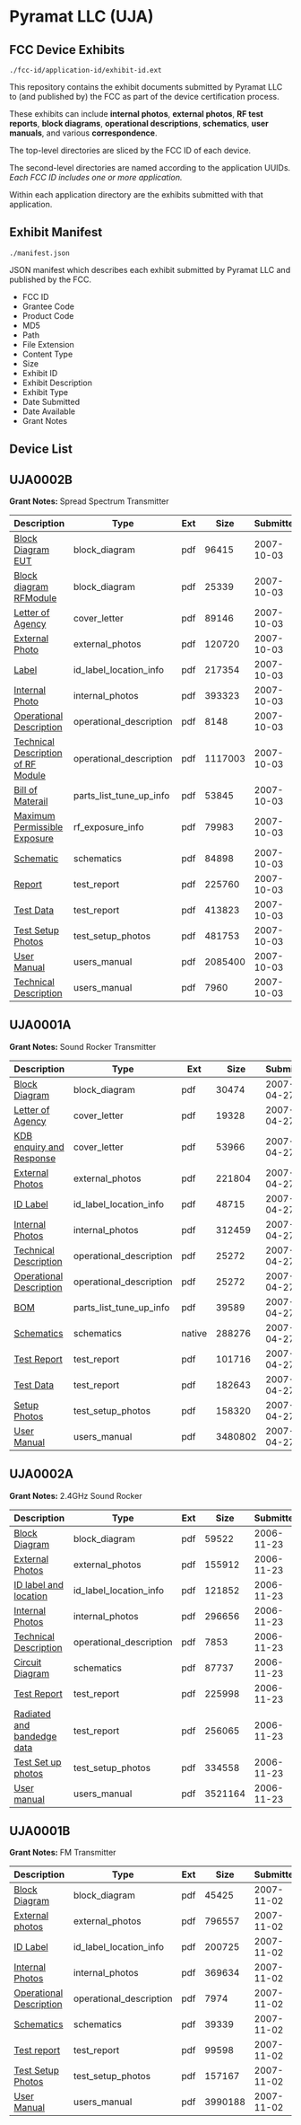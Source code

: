 # Pyramat LLC (UJA)
## FCC Device Exhibits

```
./fcc-id/application-id/exhibit-id.ext
```

This repository contains the exhibit documents submitted by Pyramat LLC to (and published by) the FCC as part of the device certification process.

These exhibits can include **internal photos**, **external photos**, **RF test reports**, **block diagrams**, **operational descriptions**, **schematics**, **user manuals**, and various **correspondence**.

The top-level directories are sliced by the FCC ID of each device.

The second-level directories are named according to the application UUIDs. *Each FCC ID includes one or more application.*

Within each application directory are the exhibits submitted with that application. 

## Exhibit Manifest

```
./manifest.json
```

JSON manifest which describes each exhibit submitted by Pyramat LLC and published by the FCC.

- FCC ID
- Grantee Code
- Product Code
- MD5
- Path
- File Extension
- Content Type
- Size
- Exhibit ID
- Exhibit Description
- Exhibit Type
- Date Submitted
- Date Available
- Grant Notes

## Device List
## UJA0002B
**Grant Notes:** Spread Spectrum Transmitter

| Description | Type | Ext | Size | Submitted | Available |
| ----------- | ---- | --- | ---- | --------- | --------- |
| [Block Diagram EUT](UJA0002B/02804d8761bb596c847d9131f8b60dd1/850920.pdf) | block_diagram | pdf | 96415 | 2007-10-03 | 2007-10-03 |
| [Block diagram RFModule](UJA0002B/02804d8761bb596c847d9131f8b60dd1/850921.pdf) | block_diagram | pdf | 25339 | 2007-10-03 | 2007-10-03 |
| [Letter of Agency](UJA0002B/02804d8761bb596c847d9131f8b60dd1/850922.pdf) | cover_letter | pdf | 89146 | 2007-10-03 | 2007-10-03 |
| [External Photo](UJA0002B/02804d8761bb596c847d9131f8b60dd1/850923.pdf) | external_photos | pdf | 120720 | 2007-10-03 | 2007-10-03 |
| [Label](UJA0002B/02804d8761bb596c847d9131f8b60dd1/850927.pdf) | id_label_location_info | pdf | 217354 | 2007-10-03 | 2007-10-03 |
| [Internal Photo](UJA0002B/02804d8761bb596c847d9131f8b60dd1/850924.pdf) | internal_photos | pdf | 393323 | 2007-10-03 | 2007-10-03 |
| [Operational Description](UJA0002B/02804d8761bb596c847d9131f8b60dd1/850925.pdf) | operational_description | pdf | 8148 | 2007-10-03 | 2007-10-03 |
| [Technical Description of RF Module](UJA0002B/02804d8761bb596c847d9131f8b60dd1/851113.pdf) | operational_description | pdf | 1117003 | 2007-10-03 | 2007-10-03 |
| [Bill of Materail](UJA0002B/02804d8761bb596c847d9131f8b60dd1/851114.pdf) | parts_list_tune_up_info | pdf | 53845 | 2007-10-03 | 2007-10-03 |
| [Maximum Permissible Exposure](UJA0002B/02804d8761bb596c847d9131f8b60dd1/850928.pdf) | rf_exposure_info | pdf | 79983 | 2007-10-03 | 2007-10-03 |
| [Schematic](UJA0002B/02804d8761bb596c847d9131f8b60dd1/850926.pdf) | schematics | pdf | 84898 | 2007-10-03 | 2007-10-03 |
| [Report](UJA0002B/02804d8761bb596c847d9131f8b60dd1/850929.pdf) | test_report | pdf | 225760 | 2007-10-03 | 2007-10-03 |
| [Test Data](UJA0002B/02804d8761bb596c847d9131f8b60dd1/850930.pdf) | test_report | pdf | 413823 | 2007-10-03 | 2007-10-03 |
| [Test Setup Photos](UJA0002B/02804d8761bb596c847d9131f8b60dd1/850931.pdf) | test_setup_photos | pdf | 481753 | 2007-10-03 | 2007-10-03 |
| [User Manual](UJA0002B/02804d8761bb596c847d9131f8b60dd1/850932.pdf) | users_manual | pdf | 2085400 | 2007-10-03 | 2007-10-03 |
| [Technical Description](UJA0002B/02804d8761bb596c847d9131f8b60dd1/851112.pdf) | users_manual | pdf | 7960 | 2007-10-03 | 2007-10-03 |
## UJA0001A
**Grant Notes:** Sound Rocker Transmitter

| Description | Type | Ext | Size | Submitted | Available |
| ----------- | ---- | --- | ---- | --------- | --------- |
| [Block Diagram](UJA0001A/5092a65064bca85bcf69a7d92efb98f9/786263.pdf) | block_diagram | pdf | 30474 | 2007-04-27 | 2007-04-27 |
| [Letter of Agency](UJA0001A/5092a65064bca85bcf69a7d92efb98f9/786264.pdf) | cover_letter | pdf | 19328 | 2007-04-27 | 2007-04-27 |
| [KDB enquiry and Response](UJA0001A/5092a65064bca85bcf69a7d92efb98f9/786265.pdf) | cover_letter | pdf | 53966 | 2007-04-27 | 2007-04-27 |
| [External Photos](UJA0001A/5092a65064bca85bcf69a7d92efb98f9/786267.pdf) | external_photos | pdf | 221804 | 2007-04-27 | 2007-04-27 |
| [ID   Label](UJA0001A/5092a65064bca85bcf69a7d92efb98f9/786270.pdf) | id_label_location_info | pdf | 48715 | 2007-04-27 | 2007-04-27 |
| [Internal Photos](UJA0001A/5092a65064bca85bcf69a7d92efb98f9/786268.pdf) | internal_photos | pdf | 312459 | 2007-04-27 | 2007-04-27 |
| [Technical Description](UJA0001A/5092a65064bca85bcf69a7d92efb98f9/786266.pdf) | operational_description | pdf | 25272 | 2007-04-27 | 2007-04-27 |
| [Operational Description](UJA0001A/5092a65064bca85bcf69a7d92efb98f9/786266.pdf) | operational_description | pdf | 25272 | 2007-04-27 | 2007-04-27 |
| [BOM](UJA0001A/5092a65064bca85bcf69a7d92efb98f9/786271.pdf) | parts_list_tune_up_info | pdf | 39589 | 2007-04-27 | 2007-04-27 |
| [Schematics](UJA0001A/5092a65064bca85bcf69a7d92efb98f9/786276.native) | schematics | native | 288276 | 2007-04-27 | 2007-04-27 |
| [Test Report](UJA0001A/5092a65064bca85bcf69a7d92efb98f9/786272.pdf) | test_report | pdf | 101716 | 2007-04-27 | 2007-04-27 |
| [Test Data](UJA0001A/5092a65064bca85bcf69a7d92efb98f9/786274.pdf) | test_report | pdf | 182643 | 2007-04-27 | 2007-04-27 |
| [Setup Photos](UJA0001A/5092a65064bca85bcf69a7d92efb98f9/786269.pdf) | test_setup_photos | pdf | 158320 | 2007-04-27 | 2007-04-27 |
| [User Manual](UJA0001A/5092a65064bca85bcf69a7d92efb98f9/786273.pdf) | users_manual | pdf | 3480802 | 2007-04-27 | 2007-04-27 |
## UJA0002A
**Grant Notes:** 2.4GHz Sound Rocker

| Description | Type | Ext | Size | Submitted | Available |
| ----------- | ---- | --- | ---- | --------- | --------- |
| [Block Diagram](UJA0002A/2203784d3d1c2aec05042e931a450db1/731568.pdf) | block_diagram | pdf | 59522 | 2006-11-23 | 2006-11-23 |
| [External Photos](UJA0002A/2203784d3d1c2aec05042e931a450db1/731569.pdf) | external_photos | pdf | 155912 | 2006-11-23 | 2006-11-23 |
| [ID label and location](UJA0002A/2203784d3d1c2aec05042e931a450db1/731570.pdf) | id_label_location_info | pdf | 121852 | 2006-11-23 | 2006-11-23 |
| [Internal Photos](UJA0002A/2203784d3d1c2aec05042e931a450db1/731571.pdf) | internal_photos | pdf | 296656 | 2006-11-23 | 2006-11-23 |
| [Technical Description](UJA0002A/2203784d3d1c2aec05042e931a450db1/731572.pdf) | operational_description | pdf | 7853 | 2006-11-23 | 2006-11-23 |
| [Circuit Diagram](UJA0002A/2203784d3d1c2aec05042e931a450db1/731573.pdf) | schematics | pdf | 87737 | 2006-11-23 | 2006-11-23 |
| [Test Report](UJA0002A/2203784d3d1c2aec05042e931a450db1/731566.pdf) | test_report | pdf | 225998 | 2006-11-23 | 2006-11-23 |
| [Radiated and bandedge data](UJA0002A/2203784d3d1c2aec05042e931a450db1/731567.pdf) | test_report | pdf | 256065 | 2006-11-23 | 2006-11-23 |
| [Test Set up photos](UJA0002A/2203784d3d1c2aec05042e931a450db1/731574.pdf) | test_setup_photos | pdf | 334558 | 2006-11-23 | 2006-11-23 |
| [User manual](UJA0002A/2203784d3d1c2aec05042e931a450db1/731575.pdf) | users_manual | pdf | 3521164 | 2006-11-23 | 2006-11-23 |
## UJA0001B
**Grant Notes:** FM Transmitter

| Description | Type | Ext | Size | Submitted | Available |
| ----------- | ---- | --- | ---- | --------- | --------- |
| [Block Diagram](UJA0001B/a632f241c912c14a7ca9435b5cc630fb/863278.pdf) | block_diagram | pdf | 45425 | 2007-11-02 | 2007-11-02 |
| [External photos](UJA0001B/a632f241c912c14a7ca9435b5cc630fb/863277.pdf) | external_photos | pdf | 796557 | 2007-11-02 | 2007-11-02 |
| [ID Label](UJA0001B/a632f241c912c14a7ca9435b5cc630fb/863276.pdf) | id_label_location_info | pdf | 200725 | 2007-11-02 | 2007-11-02 |
| [Internal Photos](UJA0001B/a632f241c912c14a7ca9435b5cc630fb/863275.pdf) | internal_photos | pdf | 369634 | 2007-11-02 | 2007-11-02 |
| [Operational Description](UJA0001B/a632f241c912c14a7ca9435b5cc630fb/863274.pdf) | operational_description | pdf | 7974 | 2007-11-02 | 2007-11-02 |
| [Schematics](UJA0001B/a632f241c912c14a7ca9435b5cc630fb/863273.pdf) | schematics | pdf | 39339 | 2007-11-02 | 2007-11-02 |
| [Test report](UJA0001B/a632f241c912c14a7ca9435b5cc630fb/863272.pdf) | test_report | pdf | 99598 | 2007-11-02 | 2007-11-02 |
| [Test Setup Photos](UJA0001B/a632f241c912c14a7ca9435b5cc630fb/863271.pdf) | test_setup_photos | pdf | 157167 | 2007-11-02 | 2007-11-02 |
| [User Manual](UJA0001B/a632f241c912c14a7ca9435b5cc630fb/863270.pdf) | users_manual | pdf | 3990188 | 2007-11-02 | 2007-11-02 |
